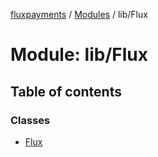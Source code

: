 [fluxpayments](../README.md) / [Modules](../modules.md) / lib/Flux

# Module: lib/Flux

## Table of contents

### Classes

- [Flux](../classes/lib_Flux.Flux.md)
